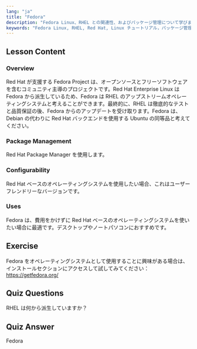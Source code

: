 ```yaml
---
lang: "ja"
title: "Fedora"
description: "Fedora Linux、RHEL との関連性、およびパッケージ管理について学びます。Fedora が初心者やデスクトップにとって優れた無料の Red Hat ベース OS である理由を発見してください。"
keywords: "Fedora Linux, RHEL, Red Hat, Linux チュートリアル，パッケージ管理，初心者向け Linux, Linux ガイド，無料 OS"
---
```


## Lesson Content

### Overview

Red Hat が支援する Fedora Project は、オープンソースとフリーソフトウェアを含むコミュニティ主導のプロジェクトです。Red Hat Enterprise Linux は Fedora から派生しているため、Fedora は RHEL のアップストリームオペレーティングシステムと考えることができます。最終的に、RHEL は徹底的なテストと品質保証の後、Fedora からのアップデートを受け取ります。Fedora は、Debian の代わりに Red Hat バックエンドを使用する Ubuntu の同等品と考えてください。

### Package Management

Red Hat Package Manager を使用します。

### Configurability

Red Hat ベースのオペレーティングシステムを使用したい場合、これはユーザーフレンドリーなバージョンです。

### Uses

Fedora は、費用をかけずに Red Hat ベースのオペレーティングシステムを使いたい場合に最適です。デスクトップやノートパソコンにおすすめです。

## Exercise

Fedora をオペレーティングシステムとして使用することに興味がある場合は、インストールセクションにアクセスして試してみてください：<https://getfedora.org/>

## Quiz Questions

RHEL は何から派生していますか？

## Quiz Answer

Fedora
